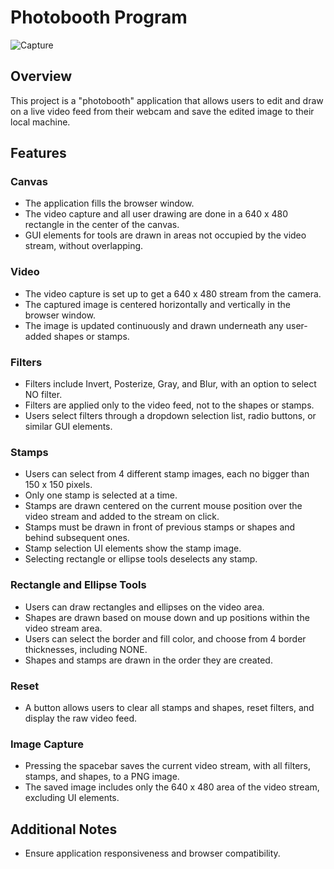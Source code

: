 # Photobooth Program
![Capture](https://github.com/Hoang-Phuc-Tran/Photobooth/assets/120700092/375e45b8-b196-4f47-bb32-2867be7cca08)


## Overview
This project is a "photobooth" application that allows users to edit and draw on a live video feed from their webcam and save the edited image to their local machine.

## Features

### Canvas
- The application fills the browser window.
- The video capture and all user drawing are done in a 640 x 480 rectangle in the center of the canvas.
- GUI elements for tools are drawn in areas not occupied by the video stream, without overlapping.

### Video
- The video capture is set up to get a 640 x 480 stream from the camera.
- The captured image is centered horizontally and vertically in the browser window.
- The image is updated continuously and drawn underneath any user-added shapes or stamps.

### Filters
- Filters include Invert, Posterize, Gray, and Blur, with an option to select NO filter.
- Filters are applied only to the video feed, not to the shapes or stamps.
- Users select filters through a dropdown selection list, radio buttons, or similar GUI elements.

### Stamps
- Users can select from 4 different stamp images, each no bigger than 150 x 150 pixels.
- Only one stamp is selected at a time.
- Stamps are drawn centered on the current mouse position over the video stream and added to the stream on click.
- Stamps must be drawn in front of previous stamps or shapes and behind subsequent ones.
- Stamp selection UI elements show the stamp image.
- Selecting rectangle or ellipse tools deselects any stamp.

### Rectangle and Ellipse Tools
- Users can draw rectangles and ellipses on the video area.
- Shapes are drawn based on mouse down and up positions within the video stream area.
- Users can select the border and fill color, and choose from 4 border thicknesses, including NONE.
- Shapes and stamps are drawn in the order they are created.

### Reset
- A button allows users to clear all stamps and shapes, reset filters, and display the raw video feed.

### Image Capture
- Pressing the spacebar saves the current video stream, with all filters, stamps, and shapes, to a PNG image.
- The saved image includes only the 640 x 480 area of the video stream, excluding UI elements.

## Additional Notes
- Ensure application responsiveness and browser compatibility.

